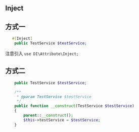 
## Inject

## 方式一
```php
   #[Inject]
    public TestService $testService;
```

注意引入
`use DI\Attribute\Inject;`


## 方式二
```php
    public TestService $testService;

    /**
     * @param TestService $testService
     */
    public function __construct(TestService $testService)
    {
        parent::__construct();
        $this->testService = $testService;
    }
```